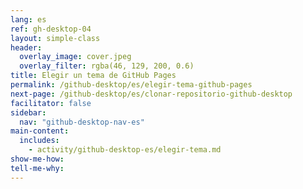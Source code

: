 ```yaml
---
lang: es
ref: gh-desktop-04
layout: simple-class
header:
  overlay_image: cover.jpeg
  overlay_filter: rgba(46, 129, 200, 0.6)
title: Elegir un tema de GitHub Pages
permalink: /github-desktop/es/elegir-tema-github-pages
next-page: /github-desktop/es/clonar-repositorio-github-desktop
facilitator: false
sidebar:
  nav: "github-desktop-nav-es"
main-content:
  includes:
    - activity/github-desktop-es/elegir-tema.md
show-me-how:
tell-me-why:
---
```

